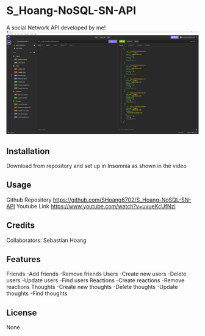 # S_Hoang-NoSQL-SN-API
A social Network API developed by me!
![Insomnia](./public/assets/images/example.png)
## Installation
Download from repository and set up in Insomnia as shown in the video

## Usage

Github Repository
https://github.com/SHoang6702/S_Hoang-NoSQL-SN-API
Youtube Link
https://www.youtube.com/watch?v=uvueKcUfNzI

## Credits
Collaborators:
Sebastian Hoang

## Features
Friends
-Add friends
-Remove friends
Users
-Create new users
-Delete users
-Update users
-Find users
Reactions
-Create reactions
-Remove reactions
Thoughts
-Create new thoughts
-Delete thoughts
-Update thoughts
-Find thoughts
## License
None
